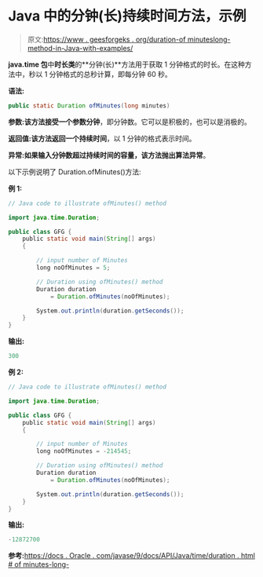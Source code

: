 # Java 中的分钟(长)持续时间方法，示例

> 原文:[https://www . geesforgeks . org/duration-of minuteslong-method-in-Java-with-examples/](https://www.geeksforgeeks.org/duration-ofminuteslong-method-in-java-with-examples/)

**java.time 包**中**时长类**的**分钟(长)**方法用于获取 1 分钟格式的时长。在这种方法中，秒以 1 分钟格式的总秒计算，即每分钟 60 秒。

**语法:**

```java
public static Duration ofMinutes(long minutes)

```

**参数:**该方法接受一个参数**分钟**，即分钟数。它可以是积极的，也可以是消极的。

**返回值:**该方法返回一个**持续时间**，以 1 分钟的格式表示时间。

**异常:**如果输入分钟数超过持续时间的容量，该方法抛出**算法异常**。

以下示例说明了 Duration.ofMinutes()方法:

**例 1:**

```java
// Java code to illustrate ofMinutes() method

import java.time.Duration;

public class GFG {
    public static void main(String[] args)
    {

        // input number of Minutes
        long noOfMinutes = 5;

        // Duration using ofMinutes() method
        Duration duration
            = Duration.ofMinutes(noOfMinutes);

        System.out.println(duration.getSeconds());
    }
}
```

**输出:**

```java
300

```

**例 2:**

```java
// Java code to illustrate ofMinutes() method

import java.time.Duration;

public class GFG {
    public static void main(String[] args)
    {

        // input number of Minutes
        long noOfMinutes = -214545;

        // Duration using ofMinutes() method
        Duration duration
            = Duration.ofMinutes(noOfMinutes);

        System.out.println(duration.getSeconds());
    }
}
```

**输出:**

```java
-12872700

```

**参考:**[https://docs . Oracle . com/javase/9/docs/API/Java/time/duration . html # of minutes-long-](https://docs.oracle.com/javase/9/docs/api/java/time/Duration.html#ofMinutes-long-)